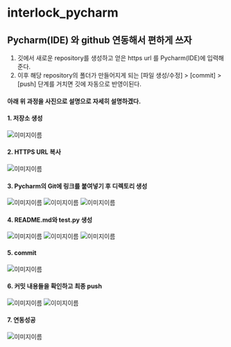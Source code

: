 # interlock_pycharm
## Pycharm(IDE) 와  github 연동해서 편하게 쓰자

1. 깃에서 새로운 repository를 생성하고 얻은 https url 를 Pycharm(IDE)에 입력해준다.
2. 이후 해당 repository의 폴더가 만들어지게 되는 [파일 생성/수정] > [commit] > [push] 단계를 거치면 깃에 자동으로 반영이된다.

#### 아래 위 과정을 사진으로 설명으로 자세히 설명하겠다.

#### 1. 저장소 생성
![이미지이름](./image/1.png)

#### 2. HTTPS URL 복사
![이미지이름](./image/2.png)

#### 3. Pycharm의 Git에 링크를 붙여넣기 후 디렉토리 생성
![이미지이름](./image/3.png)
![이미지이름](./image/4.png)
![이미지이름](./image/5.png)


#### 4. README.md와 test.py 생성
![이미지이름](./image/6.png)
![이미지이름](./image/7.png)
![이미지이름](./image/8.png)

#### 5. commit
![이미지이름](./image/9.png)
#### 6. 커밋 내용들을 확인하고 최종 push
![이미지이름](./image/10.png)
![이미지이름](./image/11.png)
#### 7. 연동성공 
![이미지이름](./image/12.png)

